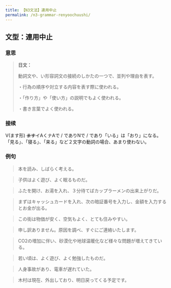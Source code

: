 ```yaml
---
title: 【N3文法】連用中止
permalink: /n3-grammar-renyoochuushi/
---
```


## 文型：連用中止

### 意思

> **日文：**
> 
> 動詞文や、い形容詞文の接続のしかたの一つで、並列や理由を表す。
> 
> ・行為の順序や対立する内容を表す際に使われる。
> 
> ・「作り方」や「使い方」の説明でもよく使われる。
> 
> ・書き言葉でよく使われる。


### 接续

V(ます形) ~~ます~~イAくナAで / でありNで / であり「いる」は「おり」になる。「見る」、「寝る」、「来る」など２文字の動詞の場合、あまり使わない。

### 例句

> 本を読み、しばらく考える。

> 子供はよく遊び、よく眠るものだ。

> ふたを開け、お湯を入れ、３分待てばカップラーメンの出来上がりだ。

> まずはキャッシュカードを入れ、次の暗証番号を入力し、金額を入力するとお金が出る。

> この街は物価が安く、空気もよく、とても住みやすい。

> 申し訳ありません。原因を調べ、すぐにご連絡いたします。

> CO2の増加に伴い、砂漠化や地球温暖化など様々な問題が増えてきている。

> 若い頃は、よく遊び、よく勉強したものだ。

> 人身事故があり、電車が遅れていた。

> 木村は現在、外出しており、明日戻ってくる予定です。

